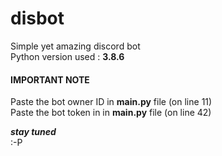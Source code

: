 # disbot

Simple yet amazing discord bot <br />
Python version used : **3.8.6** <br />

#### IMPORTANT NOTE 

Paste the bot owner ID in **main.py** file (on line 11) <br />
Paste the bot token in in **main.py** file (on line 42) <br />

**_stay tuned_** <br />
:-P
